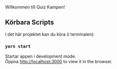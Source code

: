 Willkommen till Quiz Kampen!

## Körbara Scripts

I det här projektet kan du köra (i terminalen):

### `yarn start`

Startar appen i development mode.<br />
Öppna [http://localhost:3000](http://localhost:3000) to view it in the browser.
